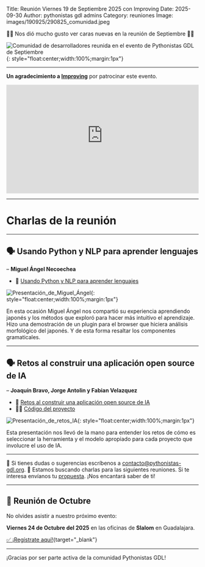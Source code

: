Title: Reunión Viernes 19 de Septiembre 2025 con Improving
Date: 2025-09-30
Author: pythonistas gdl admins
Category: reuniones
Image: images/190925/290825_comunidad.jpeg

<script src="https://platform.linkedin.com/badges/js/profile.js" async defer type="text/javascript"></script>

🐍🐍 Nos dió mucho gusto ver caras nuevas en la reunión de Septiembre 🐍🐍

![Comunidad de desarrolladores reunida en el evento de Pythonistas GDL de Septiembre]({static}/images/190925/comunidad.jpg){: style="float:center;width:100%;margin:1px"}

---

**Un agradecimiento a <a href="https://www.improving.com/es-MX/" target="_blank">Improving</a>** por patrocinar este
evento.

<div style="position:relative;padding-bottom:56.25%;height:0;overflow:hidden;max-width:100%;">
  <iframe src="https://www.youtube-nocookie.com/embed/PVE_vVVzggs" title="YouTube video player" frameborder="0" allow="accelerometer; autoplay; clipboard-write; encrypted-media; gyroscope; picture-in-picture; web-share" referrerpolicy="strict-origin-when-cross-origin" allowfullscreen style="position:absolute;top:0;left:0;width:100%;height:100%;"></iframe>
</div>

---

# Charlas de la reunión

---
## 🗣️ Usando Python y NLP para aprender lenguajes
– **Miguel Ángel Necoechea**

- 📄 <a href="{static}/pdfs/190925_Usando_python_y_nlp_para_aprender_lenguajes.pdf" target="_blank">Usando Python y NLP para aprender lenguajes</a>

![Presentación_de_Miguel_Ángel]({static}/images/190925/miguel_nlp_para_aprender_lenguajes.jpg){: style="float:center;width:100%;margin:1px"}

En esta ocasión Miguel Ángel nos compartió su experiencia aprendiendo japonés y los métodos que exploró para hacer
más intuitivo el aprendizaje. Hizo una demostración de un plugin para el browser que hiciera análisis morfológico del
japonés. Y de esta forma resaltar los componentes gramaticales.

---
## 🗣️ Retos al construir una aplicación open source de IA
– **Joaquín Bravo, Jorge Antolin y Fabian Velazquez**

- 📄 <a href="{static}/pdfs/190925_Retos_al_construir_una_aplicacion_opensource_de_ia.pdf" target="_blank">Retos al construir una aplicación open source de IA</a>
- 🧑‍💻 <a href="https://github.com/Pythonistas-GDL/dof-rag" target="_blank">Código del proyecto</a>

![Presentación_de_retos_IA]({static}/images/190925/retos_ia.jpg){: style="float:center;width:100%;margin:1px"}

Esta presentación nos llevó de la mano para entender los retos de cómo es seleccionar la herramienta y el modelo
apropiado para cada proyecto que involucre el uso de IA. 

---

💌 Si tienes dudas o sugerencias escríbenos a [contacto@pythonistas-gdl.org](mailto:contacto@pythonistas-gdl.org).
📝 Estamos buscando charlas para las siguientes reuniones. Si te interesa envíanos tu [propuesta](https://forms.gle/UdqZtZvbXxiRSUy46).
¡Nos encantará saber de ti!

---

## 🚀 Reunión de Octubre

No olvides asistir a nuestro próximo evento:

**Viernes 24 de Octubre del 2025** en las oficinas de **Slalom** en Guadalajara.

[✅ ¡Regístrate aquí!](https://eventos.pythonistas-gdl.org/signup/6){target="_blank"}

---

¡Gracias por ser parte activa de la comunidad Pythonistas GDL!
